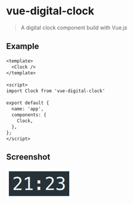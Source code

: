 # vue-digital-clock

> A digital clock component build with Vue.js

## Example

```vue
<template>
  <Clock />
</template>

<script>
import Clock from 'vue-digital-clock'

export default {
  name: 'app',
  components: {
    Clock,
  },
};
</script>
```
## Screenshot

![vue-digital-clock screenshot](/assets/vue-digital-clock.png)
